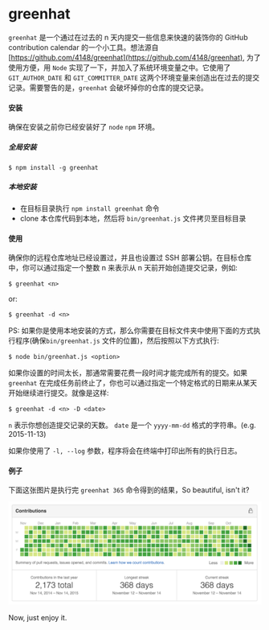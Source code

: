 # greenhat

`greenhat` 是一个通过在过去的 n 天内提交一些信息来快速的装饰你的 GitHub contribution calendar 的一个小工具。想法源自 [https://github.com/4148/greenhat](https://github.com/4148/greenhat), 为了使用方便，用 `Node` 实现了一下，并加入了系统环境变量之中。它使用了 `GIT_AUTHOR_DATE` 和 `GIT_COMMITTER_DATE` 这两个环境变量来创造出在过去的提交记录。需要警告的是，`greenhat` 会破坏掉你的仓库的提交记录。

#### 安装

确保在安装之前你已经安装好了 `node` `npm` 环境。

##### 全局安装
```
$ npm install -g greenhat
```

##### 本地安装
* 在目标目录执行 `npm install greenhat` 命令
* clone 本仓库代码到本地，然后将 `bin/greenhat.js` 文件拷贝至目标目录

#### 使用

确保你的远程仓库地址已经设置过，并且也设置过 SSH 部署公钥。在目标仓库中，你可以通过指定一个整数 n 来表示从 n 天前开始创造提交记录，例如:

```
$ greenhat <n> 
```

or:

```
$ greenhat -d <n> 
```

PS: 如果你是使用本地安装的方式，那么你需要在目标文件夹中使用下面的方式执行程序(确保`bin/greenhat.js` 文件的位置)，然后按照以下方式执行:

```
$ node bin/greenhat.js <option> 
```

如果你设置的时间太长，那通常需要花费一段时间才能完成所有的提交。如果 `greenhat` 在完成任务前终止了，你也可以通过指定一个特定格式的日期来从某天开始继续进行提交。就像是这样:

```
$ greenhat -d <n> -D <date> 
```

`n` 表示你想创造提交记录的天数。 `date` 是一个 `yyyy-mm-dd` 格式的字符串。(e.g. 2015-11-13)

如果你使用了 `-l, --log` 参数，程序将会在终端中打印出所有的执行日志。

#### 例子

下面这张图片是执行完 `greenhat 365` 命令得到的结果，So beautiful, isn't it?

![demo](./demo/preview.png)

Now, just enjoy it.
